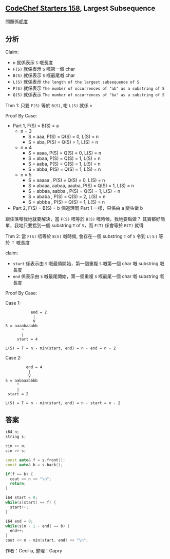 ## [CodeChef Starters 158](https://www.codechef.com/START158), Largest Subsequence

問題係[呢度](https://www.codechef.com/problems/LARGESUB)

## 分析

Claim: 
- `n`    就係表示 `S` 嘅長度
- `F(S)` 就係表示 `S` 嘅第一個 char
- `B(S)` 就係表示 `S` 嘅最尾嘅 char
- `L(S)` 就係表示 `the length of the largest subsequence of S`
- `P(S)` 就係表示 `The number of occurrences of "ab" as a substring of S` 
- `Q(S)` 就係表示 `The number of occurrences of "ba" as a substring of S` 

Thm 1: 只要 `F(S)` 等於 `B(S)`, 咁 `L(S)` 就係 `n`   

Proof By Case:
- Part 1, F(S) = B(S) = a
  - n = 3 
    - S = aaa, P(S) = Q(S) = 0, L(S) = n 
    - S = aba, P(S) = Q(S) = 1, L(S) = n
  - n = 4 
    - S = aaaa, P(S) = Q(S) = 0, L(S) = n 
    - S = abaa, P(S) = Q(S) = 1, L(S) = n
    - S = aaba, P(S) = Q(S) = 1, L(S) = n
    - S = abba, P(S) = Q(S) = 1, L(S) = n
  - n = 5
    - S = aaaaa              , P(S) = Q(S) = 0, L(S) = n 
    - S = abaaa, aabaa, aaaba, P(S) = Q(S) = 1, L(S) = n 
    - S = abbaa, aabba       , P(S) = Q(S) = 1, L(S) = n 
    - S = ababa              , P(S) = Q(S) = 2, L(S) = n
    - S = abbba              , P(S) = Q(S) = 1, L(S) = n 
- Part 2, F(S) = B(S) = b 
  個道理同 Part 1 一樣，只係由 a 變咗做 b

跟住落嚟我地就要解決，當 `F(S)` 唔等於 `B(S)` 嘅時候，我地要點做？
其實都好簡單，我地只要揾到一個 substring `T` of `S`，而 `F(T)` 係會等於 `B(T)` 就得

Thm 2: 當 `F(S)` 唔等於 `B(S)` 嘅時候, 會存在一個 substring `T` of `S` 令到 `L(Ｓ)` 等於 `Ｔ` 嘅長度   

claim: 
- `start` 係表示由 `S` 嘅最頭開始，第一個重複 `S` 嘅第一個 char 嘅 substring 嘅長度
- `end` 係表示由 `S` 嘅最尾開始，第一個重複 `S` 嘅最尾一個 char 嘅 substring 嘅長度

Proof By Case:

Case 1:
```
           end = 2
            |
            V
S = aaaabaaabb
       ^
       |
     start = 4

L(S) = T = n - min(start, end) = n - end = n - 2
```

Case 2:
```
         end = 4
          |
          V
S = aabaaabbbb
     ^
     |
 start = 2

L(S) = T = n - min(start, end) = n - start = n - 2
```

## 答案
```cpp
i64 n;
string s;

cin >> n;
cin >> s;

const auto& f = s.front();
const auto& b = s.back();

if(f == b) {
  cout << n << "\n";
  return;
} 

i64 start = 0;
while(s[start] == f) {
  start++;
}

i64 end = 0;
while(s[n - 1 - end] == b) {
  end++;
}
cout << n - min(start, end) << "\n";
```

作者：Cecilia, 整理：Gapry
